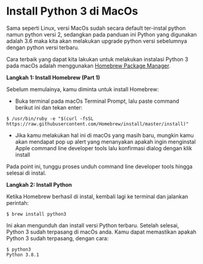 # Install Python 3 di MacOs

Sama seperti Linux, versi MacOs sudah secara default ter-instal python namun python versi 2, sedangkan pada panduan ini Python yang digunakan adalah 3.6 maka kita akan melakukan upgrade python versi sebelumnya dengan python versi terbaru.

Cara terbaik yang dapat kita lakukan untuk melakukan instalasi Python 3 pada macOs adalah menggunakan [Homebrew Package Manager](https://brew.sh/).

**Langkah 1: Install Homebrew \(Part 1\)**

Sebelum memulainya, kamu diminta untuk install Homebrew:

* Buka terminal pada macOs Terminal Prompt, lalu paste command berikut ini dan tekan enter:

```text
$ /usr/bin/ruby -e "$(curl -fsSL https://raw.githubusercontent.com/Homebrew/install/master/install)"
```

* Jika kamu melakukan hal ini di macOs yang masih baru, mungkin kamu akan mendapat pop up alert yang menanyakan apakah ingin menginstal Apple command line developer tools lalu konfirmasi dialog dengan klik install

Pada point ini, tunggu proses unduh command line developer tools hingga selesai di instal.

**Langkah 2: Install Python**

Ketika Homebrew berhasil di instal, kembali lagi ke terminal dan jalankan perintah:

```text
$ brew install python3
```

Ini akan mengunduh dan install versi Python terbaru. Setelah selesai, Python 3 sudah terpasang di macOs anda. Kamu dapat memastikan apakah Python 3 sudah terpasang, dengan cara:

```text
$ python3
Python 3.8.1
```
